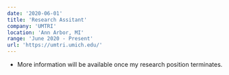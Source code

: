 ```yaml
---
date: '2020-06-01'
title: 'Research Assitant'
company: 'UMTRI'
location: 'Ann Arbor, MI'
range: 'June 2020 - Present'
url: 'https://umtri.umich.edu/'
---
```


- More information will be available once my research position terminates.
